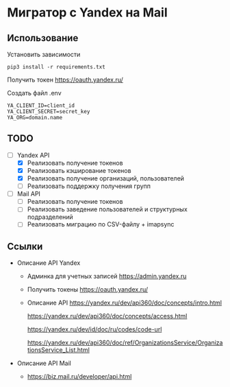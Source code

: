 # Мигратор с Yandex на Mail

## Использование

Установить зависимости
```
pip3 install -r requirements.txt
```
Получить токен https://oauth.yandex.ru/

Создать файл .env
```
YA_CLIENT_ID=client_id
YA_CLIENT_SECRET=secret_key
YA_ORG=domain.name
```

## TODO
- [ ] Yandex API
    - [x] Реализовать получение токенов
    - [x] Реализовать кэширование токенов
    - [x] Реализовать получение организаций, пользователей
    - [ ] Реализовать поддержку получения групп
- [ ] Mail API
    - [ ] Реализовать получение токенов
    - [ ] Реализовать заведение пользователей и структурных подразделений
    - [ ] Реализовать миграцию по CSV-файлу + imapsync

## Ссылки
* Описание API Yandex
  * Админка для учетных записей 
    https://admin.yandex.ru
  * Получить токены
    https://oauth.yandex.ru/
  * Описание API
    https://yandex.ru/dev/api360/doc/concepts/intro.html
    
    https://yandex.ru/dev/api360/doc/concepts/access.html

    https://yandex.ru/dev/id/doc/ru/codes/code-url

    https://yandex.ru/dev/api360/doc/ref/OrganizationsService/OrganizationsService_List.html

* Описание API Mail
  * https://biz.mail.ru/developer/api.html